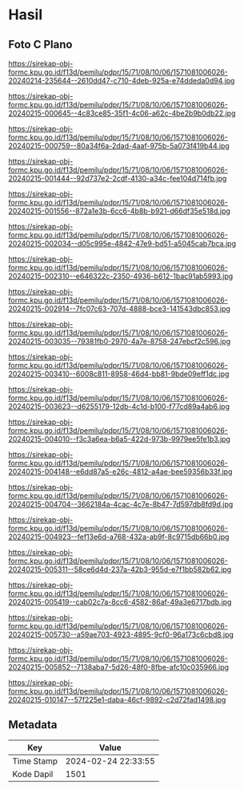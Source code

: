 # Hasil

## Foto C Plano

https://sirekap-obj-formc.kpu.go.id/f13d/pemilu/pdpr/15/71/08/10/06/1571081006026-20240214-235644--2610dd47-c710-4deb-925a-e74ddeda0d94.jpg

https://sirekap-obj-formc.kpu.go.id/f13d/pemilu/pdpr/15/71/08/10/06/1571081006026-20240215-000645--4c83ce85-35f1-4c06-a62c-4be2b9b0db22.jpg

https://sirekap-obj-formc.kpu.go.id/f13d/pemilu/pdpr/15/71/08/10/06/1571081006026-20240215-000759--80a34f6a-2dad-4aaf-975b-5a073f419b44.jpg

https://sirekap-obj-formc.kpu.go.id/f13d/pemilu/pdpr/15/71/08/10/06/1571081006026-20240215-001444--92d737e2-2cdf-4130-a34c-fee104d714fb.jpg

https://sirekap-obj-formc.kpu.go.id/f13d/pemilu/pdpr/15/71/08/10/06/1571081006026-20240215-001556--872a1e3b-6cc6-4b8b-b921-d66df35e518d.jpg

https://sirekap-obj-formc.kpu.go.id/f13d/pemilu/pdpr/15/71/08/10/06/1571081006026-20240215-002034--d05c995e-4842-47e9-bd51-a5045cab7bca.jpg

https://sirekap-obj-formc.kpu.go.id/f13d/pemilu/pdpr/15/71/08/10/06/1571081006026-20240215-002310--e646322c-2350-4936-b612-1bac91ab5993.jpg

https://sirekap-obj-formc.kpu.go.id/f13d/pemilu/pdpr/15/71/08/10/06/1571081006026-20240215-002914--7fc07c63-707d-4888-bce3-141543dbc853.jpg

https://sirekap-obj-formc.kpu.go.id/f13d/pemilu/pdpr/15/71/08/10/06/1571081006026-20240215-003035--79381fb0-2970-4a7e-8758-247ebcf2c596.jpg

https://sirekap-obj-formc.kpu.go.id/f13d/pemilu/pdpr/15/71/08/10/06/1571081006026-20240215-003410--6008c811-8958-46d4-bb81-9bde09eff1dc.jpg

https://sirekap-obj-formc.kpu.go.id/f13d/pemilu/pdpr/15/71/08/10/06/1571081006026-20240215-003623--d6255179-12db-4c1d-b100-f77cd89a4ab6.jpg

https://sirekap-obj-formc.kpu.go.id/f13d/pemilu/pdpr/15/71/08/10/06/1571081006026-20240215-004010--f3c3a6ea-b6a5-422d-973b-9979ee5fe1b3.jpg

https://sirekap-obj-formc.kpu.go.id/f13d/pemilu/pdpr/15/71/08/10/06/1571081006026-20240215-004148--e6dd87a5-e26c-4812-a4ae-bee59356b33f.jpg

https://sirekap-obj-formc.kpu.go.id/f13d/pemilu/pdpr/15/71/08/10/06/1571081006026-20240215-004704--3662184a-4cac-4c7e-8b47-7d597db8fd9d.jpg

https://sirekap-obj-formc.kpu.go.id/f13d/pemilu/pdpr/15/71/08/10/06/1571081006026-20240215-004923--fef13e6d-a768-432a-ab9f-8c9715db66b0.jpg

https://sirekap-obj-formc.kpu.go.id/f13d/pemilu/pdpr/15/71/08/10/06/1571081006026-20240215-005311--58ce6d4d-237a-42b3-955d-e7f1bb582b62.jpg

https://sirekap-obj-formc.kpu.go.id/f13d/pemilu/pdpr/15/71/08/10/06/1571081006026-20240215-005419--cab02c7a-8cc6-4582-86af-49a3e6717bdb.jpg

https://sirekap-obj-formc.kpu.go.id/f13d/pemilu/pdpr/15/71/08/10/06/1571081006026-20240215-005730--a59ae703-4923-4895-9cf0-96a173c6cbd8.jpg

https://sirekap-obj-formc.kpu.go.id/f13d/pemilu/pdpr/15/71/08/10/06/1571081006026-20240215-005852--7138aba7-5d26-48f0-8fbe-afc10c035966.jpg

https://sirekap-obj-formc.kpu.go.id/f13d/pemilu/pdpr/15/71/08/10/06/1571081006026-20240215-010147--57f225e1-daba-46cf-9892-c2d72fad1498.jpg


## Metadata

| Key        | Value               |
| ---------- | ------------------- |
| Time Stamp | 2024-02-24 22:33:55 |
| Kode Dapil | 1501                |



